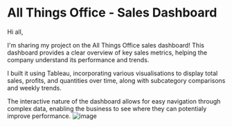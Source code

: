 # All Things Office - Sales Dashboard

Hi all,

I'm sharing my project on the All Things Office sales dashboard! This dashboard provides a clear overview of key sales metrics, helping the company understand its performance and trends. 

I built it using Tableau, incorporating various visualisations to display total sales, profits, and quantities over time, along with subcategory comparisons and weekly trends. 

The interactive nature of the dashboard allows for easy navigation through complex data, enabling the business to see where they can potentialy improve performance.
![image](https://github.com/user-attachments/assets/f2888526-4bb5-4546-abad-9a596025622a)
